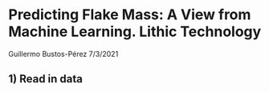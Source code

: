 Predicting Flake Mass: A View from Machine Learning. Lithic Technology
================
Guillermo Bustos-Pérez
7/3/2021

## 1) Read in data
